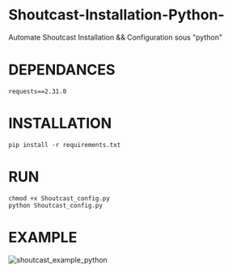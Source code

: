 # Shoutcast-Installation-Python-
Automate Shoutcast Installation &amp;&amp; Configuration sous "python"

# DEPENDANCES 

    requests==2.31.0

# INSTALLATION

    pip install -r requirements.txt

# RUN 

    chmod +x Shoutcast_config.py
    python Shoutcast_config.py

# EXAMPLE
![shoutcast_example_python](https://github.com/user-attachments/assets/323fa2e2-e432-4383-b012-1c9943271a9d)

